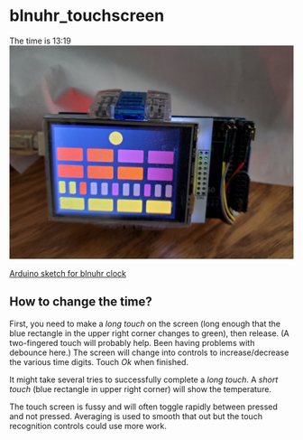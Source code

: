 # blnuhr_touchscreen

The time is 13:19
![the time is 13:19](images/20220209_131801.jpg)

[Arduino sketch for blnuhr clock](blnuhr/blnuhr.ino)

## How to change the time?

First, you need to make a *long touch* on the screen (long enough that
the blue rectangle in the upper right corner changes to green), then
release.  (A two-fingered touch will probably help.  Been having
problems with debounce here.)  The screen will change into controls to
increase/decrease the various time digits.  Touch *Ok* when finished.

It might take several tries to successfully complete a *long touch*.  A
*short touch* (blue rectangle in upper right corner) will show the
temperature.

The touch screen is fussy and will often toggle rapidly between pressed
and not pressed.  Averaging is used to smooth that out but the touch
recognition controls could use more work.
